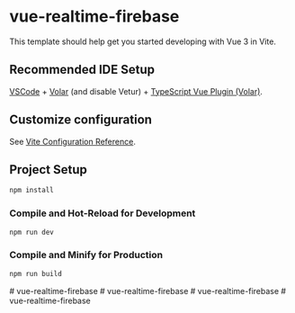 # vue-realtime-firebase

This template should help get you started developing with Vue 3 in Vite.

## Recommended IDE Setup

[VSCode](https://code.visualstudio.com/) + [Volar](https://marketplace.visualstudio.com/items?itemName=Vue.volar) (and disable Vetur) + [TypeScript Vue Plugin (Volar)](https://marketplace.visualstudio.com/items?itemName=Vue.vscode-typescript-vue-plugin).

## Customize configuration

See [Vite Configuration Reference](https://vitejs.dev/config/).

## Project Setup

```sh
npm install
```

### Compile and Hot-Reload for Development

```sh
npm run dev
```

### Compile and Minify for Production

```sh
npm run build
```
#   v u e - r e a l t i m e - f i r e b a s e  
 #   v u e - r e a l t i m e - f i r e b a s e  
 #   v u e - r e a l t i m e - f i r e b a s e  
 #   v u e - r e a l t i m e - f i r e b a s e  
 